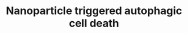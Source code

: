 ---
annotations:
- id: PW:0001435
  parent: regulatory pathway
  type: Pathway Ontology
  value: nanomaterial response pathway
authors:
- Egonw
- Andra
- Bart Smeets
- MaintBot
- Fehrhart
citedin:
- link: PMC8466482
  title: The Link between Type 2 Diabetes Mellitus and the Polymorphisms of Glutathione-Metabolizing
    Genes Suggests a New Hypothesis Explaining Disease Initiation and Progression
    (2021)
communities:
- AOP
- Nanomaterials
description: 'Programmed cell death: autophagic cell death. Autophagy (self-eating)
  is a survival mechanism deployed by cells to cope with conditions of nutrient deprivation.
  However, unrestrained autophagy can result in genetically programmed cell death.
  Carbon nanotubes, PAMAMs, and iron oxide nanoparticles were reported to trigger
  autophagic cell death through the perturbation of the mTOR pathway, while gold nanoparticles
  may induce autophagy blockade through lysosomal impairment.'
last-edited: 2018-11-05
ndex: 0c9ee6b6-8b65-11eb-9e72-0ac135e8bacf
organisms:
- Homo sapiens
redirect_from:
- /index.php/Pathway:WP2509
- /instance/WP2509
- /instance/WP2509_r101755
revision: r101755
schema-jsonld:
- '@context': https://schema.org/
  '@id': https://wikipathways.github.io/pathways/WP2509.html
  '@type': Dataset
  creator:
    '@type': Organization
    name: WikiPathways
  description: 'Programmed cell death: autophagic cell death. Autophagy (self-eating)
    is a survival mechanism deployed by cells to cope with conditions of nutrient
    deprivation. However, unrestrained autophagy can result in genetically programmed
    cell death. Carbon nanotubes, PAMAMs, and iron oxide nanoparticles were reported
    to trigger autophagic cell death through the perturbation of the mTOR pathway,
    while gold nanoparticles may induce autophagy blockade through lysosomal impairment.'
  keywords:
  - 3-MA
  - ATG10
  - ATG12
  - ATG16L
  - ATG3
  - ATG4
  - ATG5
  - ATG7
  - ATG9
  - Ambra1
  - Atg14L
  - BCL-2
  - Beclin1
  - Bif1
  - IR
  - Insulin
  - LC3-I
  - TCS-1
  - TCS-2
  - ULK1
  - ULK2
  - UVRAG
  - VMP1
  - p150
  license: CC0
  name: Nanoparticle triggered autophagic cell death
seo: CreativeWork
title: Nanoparticle triggered autophagic cell death
wpid: WP2509
---